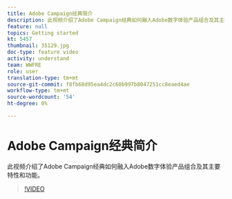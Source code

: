 ```yaml
---
title: Adobe Campaign经典简介
description: 此视频介绍了Adobe Campaign经典如何融入Adobe数字体验产品组合及其主要特性和功能。
feature: null
topics: Getting started
kt: 5457
thumbnail: 35129.jpg
doc-type: feature video
activity: understand
team: WWFRE
role: user
translation-type: tm+mt
source-git-commit: f8fb68d95ea4dc2c60b997b8047251cc8eaed4ae
workflow-type: tm+mt
source-wordcount: '54'
ht-degree: 0%

---
```



# Adobe Campaign经典简介

此视频介绍了Adobe Campaign经典如何融入Adobe数字体验产品组合及其主要特性和功能。

>[!VIDEO](https://video.tv.adobe.com/v/35129?quality=12)
